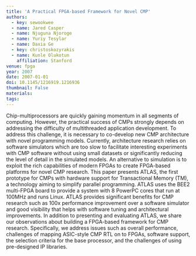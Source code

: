 ```yaml
---
title: 'A Practical FPGA-based Framework for Novel CMP'
authors:
  - key: sewookwee
  - name: Jared Casper
  - name: Njuguna Njoroge
  - name: Yuriy Tesylar
  - name: Daxia Ge
  - key: christoskozyrakis
  - name: Kunle Olukotun
    affiliation: Stanford
venue: fpga
year: 2007
date: 2007-01-01
doi: 10.1145/1216919.1216936
thumbnail: False
materials:
tags:
---
```

Chip-multiprocessors are quickly gaining momentum in all segments of computing. However, the practical success of CMPs strongly depends on addressing the difficulty of multithreaded application development. To address this challenge, it is necessary to co-develop new CMP architecture with novel programming models. Currently, architecture research relies on software simulators which are too slow to facilitate interesting experiments with CMP software without using small datasets or significantly reducing the level of detail in the simulated models. An alternative to simulation is to exploit the rich capabilities of modern FPGAs to create FPGA-based platforms for novel CMP research. This paper presents ATLAS, the first prototype for CMPs with hardware support for Transactional Memory (TM), a technology aiming to simplify parallel programming. ATLAS uses the BEE2 multi-FPGA board to provide a system with 8 PowerPC cores that run at 100MHz and runs Linux. ATLAS provides significant benefits for CMP research such as 100x performance improvement over a software simulator and good visibility that helps with software tuning and architectural improvements. In addition to presenting and evaluating ATLAS, we share our observations about building a FPGA-based framework for CMP research. Specifically, we address issues such as overall performance, challenges of mapping ASIC-style CMP RTL on to FPGAs, software support, the selection criteria for the base processor, and the challenges of using pre-designed IP libraries.
